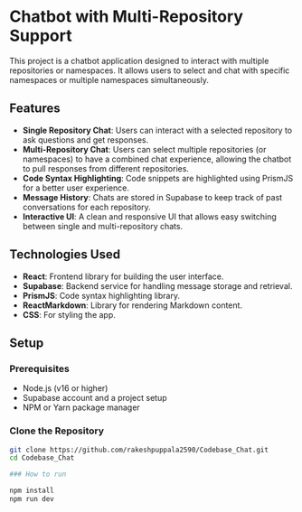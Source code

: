 # Chatbot with Multi-Repository Support

This project is a chatbot application designed to interact with multiple repositories or namespaces. It allows users to select and chat with specific namespaces or multiple namespaces simultaneously.

## Features

- **Single Repository Chat**: Users can interact with a selected repository to ask questions and get responses.
- **Multi-Repository Chat**: Users can select multiple repositories (or namespaces) to have a combined chat experience, allowing the chatbot to pull responses from different repositories.
- **Code Syntax Highlighting**: Code snippets are highlighted using PrismJS for a better user experience.
- **Message History**: Chats are stored in Supabase to keep track of past conversations for each repository.
- **Interactive UI**: A clean and responsive UI that allows easy switching between single and multi-repository chats.

## Technologies Used

- **React**: Frontend library for building the user interface.
- **Supabase**: Backend service for handling message storage and retrieval.
- **PrismJS**: Code syntax highlighting library.
- **ReactMarkdown**: Library for rendering Markdown content.
- **CSS**: For styling the app.

## Setup

### Prerequisites

- Node.js (v16 or higher)
- Supabase account and a project setup
- NPM or Yarn package manager

### Clone the Repository

```bash
git clone https://github.com/rakeshpuppala2590/Codebase_Chat.git
cd Codebase_Chat

### How to run

npm install
npm run dev
